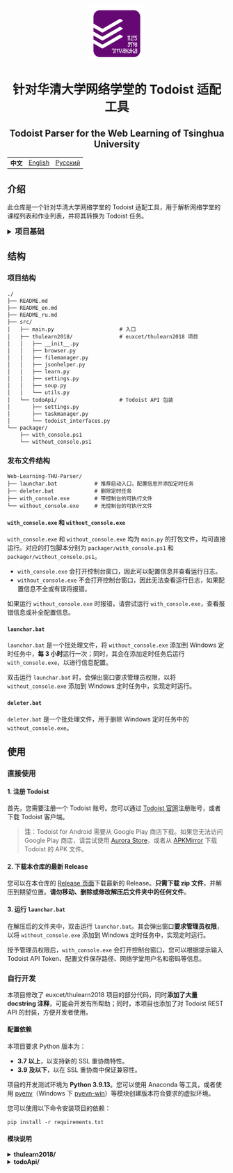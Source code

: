 <div align="center">
    <div>
        <img src="res/logo.png" width="128" height="128">
    </div>
    <h1>针对华清大学网络学堂的 Todoist 适配工具</h1>
    <h2>Todoist Parser for the Web Learning of Tsinghua University</h2>
    <table><tr>
        <td style="font-weight: bold">中文</td>
        <td><a href="README_en.md">English</a></td>
        <td><a href="README_ru.md">Русский</a></td>
    </tr></table>
</div>

## 介绍

此仓库是一个针对华清大学网络学堂的 Todoist 适配工具，用于解析网络学堂的课程列表和作业列表，并将其转换为 Todoist 任务。

<details>
<summary style="font-size: 1.2em; font-weight: bold;">
    项目基础
</summary>

#### Todoist REST API

Todoist 是一款待办任务管理工具，其免费版提供的功能即与 MS To-Do 等工具相当。Todoist 面向开发者提供了 REST API，允许开发者通过 HTTP 请求与 Todoist 服务器进行交互；同时，Todoist 也提供了 Python SDK，方便开发者使用 Python 语言进行开发。

+ Todoist 首页：[https://todoist.com/](https://todoist.com/)
+ Todoist REST API 文档：[https://developer.todoist.com/rest/v2/](https://developer.todoist.com/rest/v2/)

#### euxcet/thulearn2018

此仓库是一个针对华清大学网络学堂的非官方工具，用于解析网络学堂的课程列表和作业列表。该项目中 `browser` 模块提供了解析网络学堂的完整功能，可以用于获取课程列表、作业列表等信息。

+ GitHub 仓库：[![GitHub stars](https://img.shields.io/github/stars/euxcet/thulearn2018?style=social)](https://github.com/euxcet/thulearn2018)

</details>

## 结构

### 项目结构

```plaintext
./
├── README.md
├── README_en.md
├── README_ru.md
├── src/
│   ├── main.py                     # 入口
│   ├── thulearn2018/               # euxcet/thulearn2018 项目
│   │   ├── __init__.py
│   │   ├── browser.py
│   │   ├── filemanager.py
│   │   ├── jsonhelper.py
│   │   ├── learn.py
│   │   ├── settings.py
│   │   ├── soup.py
│   │   └── utils.py
│   └── todoApi/                    # Todoist API 包装
│       ├── settings.py
│       ├── taskmanager.py
│       └── todoist_interfaces.py
└── packager/
    ├── with_console.ps1
    └── without_console.ps1
```

### 发布文件结构

```plaintext
Web-Learning-THU-Parser/
├── launchar.bat            # 推荐启动入口，配置信息并添加定时任务
├── deleter.bat             # 删除定时任务
├── with_console.exe        # 带控制台的可执行文件
└── without_console.exe     # 无控制台的可执行文件
```

#### `with_console.exe` 和 `without_console.exe`

`with_console.exe` 和 `without_console.exe` 均为 `main.py` 的打包文件，均可直接运行。对应的打包脚本分别为 `packager/with_console.ps1` 和 `packager/without_console.ps1`。
+ `with_console.exe` 会打开控制台窗口，因此可以配置信息并查看运行日志。
+ `without_console.exe` 不会打开控制台窗口，因此无法查看运行日志，如果配置信息不全或有误将报错。

如果运行 `without_console.exe` 时报错，请尝试运行 `with_console.exe`，查看报错信息或补全配置信息。

#### `launchar.bat`

`launchar.bat` 是一个批处理文件，将 `without_console.exe` 添加到 Windows 定时任务中，**每 3 小时**运行一次；同时，其会在添加定时任务后运行 `with_console.exe`，以进行信息配置。

双击运行 `launchar.bat` 时，会弹出窗口要求管理员权限，以将 `without_console.exe` 添加到 Windows 定时任务中，实现定时运行。

#### `deleter.bat`

`deleter.bat` 是一个批处理文件，用于删除 Windows 定时任务中的 `without_console.exe`。

## 使用

### 直接使用

#### 1. 注册 Todoist

首先，您需要注册一个 Todoist 账号。您可以通过 [Todoist 官网](https://todoist.com/)注册账号，或者下载 Todoist 客户端。

> **注**：Todoist for Android 需要从 Google Play 商店下载。如果您无法访问 Google Play 商店，请尝试使用 [Aurora Store](https://auroraoss.com/)，或者从 [APKMirror](https://www.apkmirror.com/) 下载 Todoist 的 APK 文件。

#### 2. 下载本仓库的最新 Release

您可以在本仓库的 [Release 页面](https://github.com/TheTenth-THU/Web-learning-THU-parser/releases)下载最新的 Release。**只需下载 zip 文件**，并解压到期望位置。**请勿移动、删除或修改解压后文件夹中的任何文件**。

#### 3. 运行 `launchar.bat`

在解压后的文件夹中，双击运行 `launchar.bat`。其会弹出窗口**要求管理员权限**，以将 `without_console.exe` 添加到 Windows 定时任务中，实现定时运行。

授予管理员权限后，`with_console.exe` 会打开控制台窗口，您可以根据提示输入 Todoist API Token、配置文件保存路径、网络学堂用户名和密码等信息。

### 自行开发

本项目修改了 euxcet/thulearn2018 项目的部分代码，同时**添加了大量 docstring 注释**，可能会开发有所帮助；同时，本项目也添加了对 Todoist REST API 的封装，方便开发者使用。

#### 配置依赖

本项目要求 Python 版本为：
+ **3.7 以上**，以支持新的 SSL 重协商特性。
+ **3.9 及以下**，以在 SSL 重协商中保证兼容性。

项目的开发测试环境为 **Python 3.9.13**。您可以使用 Anaconda 等工具，或者使用 [pyenv](https://github.com/pyenv/pyenv)（Windows 下 [pyevn-win](https://github.com/pyenv-win/pyenv-win)）等模块创建版本符合要求的虚拟环境。

您可以使用以下命令安装项目的依赖：

```shell
pip install -r requirements.txt
```

#### 模块说明

<details>
<summary style="font-weight: bold;">
    thulearn2018/
</summary>

<details>
<summary style="font-style: italic;">
    `thulearn2018.settings`
</summary>

本仓库 `thulearn2018.settings` 模块提供了 `Settings` 类，用于管理配置信息。

| 分类 | 方法 | 参数 | 返回值 | 说明 |
| --- | --- | --- | --- | --- |
| 初始化 | `Settings.__init__` | `path`: _str_，配置文件路径 | _None_ | 初始化 `Settings` 类 |

</details>

<details>
<summary style="font-style: italic;">
    `thulearn2018.browser`
</summary>

本仓库 `thulearn2018.browser` 模块集成了**解析网络学堂的课程列表、作业列表**等功能，提供了 `Learn` 类来实现这些功能。

| 分类 | 方法 | 参数 | 返回值 | 说明 |
| --- | --- | --- | --- | --- |
| 初始化 | `Learn.__init__` | `settings`: _Settings_ 类实例 | _None_ | 初始化 `Learn` 类 |
| ^^ | ^^ | `reset`: _bool_，是否重新输入用户名和密码 | ^^ | ^^ |
| 用户管理 | `Learn.set_user` | _void_ | _None_ | 设置网络学堂用户名和密码 |
| ^^ | `Learn.get_user` | _void_ | _str_ | 获取当前用户名和密码 |
| 文件管理 | `Learn.set_path` | _void_ | _None_ | 设置保存文件的路径 |
| ^^ | `Learn.get_path` | _void_ | _str_ | 获取当前保存文件的路径 |
| ^^ | `Learn.set_local` | _void_ | _None_ | 重置（清除）文件记录 |
| 网络连接管理 | `Learn.login` | `mode`: _str_，登录模式 | _None_ | 使用用户名和密码登录平台 |
| 课程管理 | `Learn.set_semester` | `semester`: _str_，学期 ID | _None_ | 设置当前学期 |
| ^^ | `Learn.get_lessons` | `exclude`: _list_，排除的课程名列表 | _list_ | 获取当前学期的课程列表 |
| ^^ | ^^ | `include`: _list_，包含的课程名列表 | ^^ | ^^ |
| ^^ | `Learn.init_lessons` | `exclude`: _list_，排除的课程名列表 | _list_ | 为课程创建目录 |
| ^^ | ^^ | `include`: _list_，包含的课程名列表 | ^^ | ^^ |
| 任务管理 | `Learn.get_files_id` | `lesson_id`: _str_，课程 ID | _list_ | 获取课程的文件 ID 列表 |
| ^^ | `Learn.file_id_exist` | `fid`: _str_，文件 ID | _bool_ | 检查文件 ID 是否存在于本地文件 |
| ^^ | `Learn.save_file_id` | `fid`: _str_，文件 ID | _None_ | 将文件 ID 保存到本地文件 |
| ^^ | `Learn.download_files` | `lesson_id`: _str_，课程 ID | _None_ | 下载课程的文件 |
| ^^ | ^^ | `lesson_name`: _str_，课程名 | ^^ | ^^ |
| ^^ | ^^ | `file_id`: _str_，文件 ID | ^^ | ^^ |
| ^^ | `Learn.download_homework` | `lesson_id`: _str_，课程 ID | _list_ | 下载课程的作业 |
| ^^ | ^^ | `lesson_name`: _str_，课程名 | ^^ | ^^ |
| ^^ | ^^ | `download_submission`: _bool_，是否下载提交的作业 | ^^ | ^^ |
| ^^ | ^^ | `download_files`: _bool_，是否下载文件 | ^^ | ^^ |
| ^^ | `Learn.upload` | `homework_id`: _str_，作业 ID | _None_ | 上传作业文件 |
| ^^ | ^^ | `file_path`: _str_，文件路径 | ^^ | ^^ |
| ^^ | ^^ | `message`: _str_，上传信息 | ^^ | ^^ |
| ^^ | `Learn.get_ddl` | `lessons`: _list_，课程列表 | _list_ | 获取课程的作业截止日期列表 |
| ^^ | ^^ | `download_submission`: _bool_，是否下载提交的作业 | ^^ | ^^ |
| ^^ | ^^ | `download_files`: _bool_，是否下载文件 | ^^ | ^^ |

</details>

<details>
<summary style="font-style: italic;">
    `thulearn2018.learn`
</summary>

本仓库 `thulearn2018.learn` 模块提供了命令行接口（CLI），用于与华清大学网络学堂进行交互。该模块使用 `click` 库实现了多个命令，包括下载课程文件、重置配置、显示配置、清除下载记录、提交作业和显示作业截止日期。

| 分类 | 方法 | 参数 | 返回值 | 说明 |
| --- | --- | --- | --- | --- |
| 下载 | `download` | `exclude`: _str_，排除的课程名列表 | _None_ | 下载指定课程和学期的所有课程文件 |
| ^^ | ^^ | `include`: _str_，包含的课程名列表 | ^^ | ^^ |
| ^^ | ^^ | `semester`: _str_，学期 ID | ^^ | ^^ |
| ^^ | ^^ | `path`: _str_，保存文件的路径 | ^^ | ^^ |
| ^^ | ^^ | `download_submission`: _bool_，是否下载提交的作业 | ^^ | ^^ |
| 重置 | `reset` | _void_ | _None_ | 重置配置，如用户名和路径 |
| 显示配置 | `config` | _void_ | _None_ | 显示当前配置，包括用户名和路径 |
| 清除记录 | `clear` | `semester`: _str_，学期 ID | _None_ | 清除指定学期的所有下载记录 |
| 提交作业 | `submit` | `name`: _str_，作业文件路径 | _None_ | 提交指定名称和信息的作业 |
| ^^ | ^^ | `m`: _str_，提交信息 | ^^ | ^^ |
| 显示截止日期 | `ddl` | `exclude`: _str_，排除的课程名列表 | _None_ | 显示指定课程和学期的作业截止日期 |
| ^^ | ^^ | `include`: _str_，包含的课程名列表 | ^^ | ^^ |
| ^^ | ^^ | `semester`: _str_，学期 ID | ^^ | ^^ |
| ^^ | ^^ | `path`: _str_，保存作业文件的路径 | ^^ | ^^ |
| ^^ | ^^ | `download_submission`: _bool_，是否下载提交的作业 | ^^ | ^^ |

</details>
</details>

<details>
<summary style="font-weight: bold;">
    todoApi/
</summary>

<details>
<summary style="font-style: italic;">
    `todoApi.settings`
</summary>

本仓库 `todoApi.settings` 模块提供了 `Settings` 类，用于管理 Todoist API 的配置信息。

| 分类 | 方法 | 参数 | 返回值 | 说明 |
| --- | --- | --- | --- | --- |
| 初始化 | `Settings.__init__` | `config_dir`: _str_，配置文件目录 | _None_ | 初始化 `Settings` 类 |

</details>

<details>
<summary style="font-style: italic;">
    `todoApi.taskmanager`
</summary>

本仓库 `todoApi.taskmanager` 模块提供了 `TaskManager` 类，用于管理 Todoist 中的项目、章节和任务。

| 分类 | 方法 | 参数 | 返回值 | 说明 |
| --- | --- | --- | --- | --- |
| 初始化 | `TaskManager.__init__` | `settings`: _Settings_ 类实例 | _None_ | 初始化 `TaskManager` 类 |
| ^^ | ^^ | `reset`: _bool_，是否重置 Todoist 配置 | ^^ | ^^ |
| 项目管理 | `TaskManager.project_setup` | `semester`: _str_，学期 ID | _None_ | 设置当前学期项目 |
| 章节管理 | `TaskManager.section_setup` | `project_id`: _str_，项目 ID | _None_ | 初始化项目章节 |
| 课程管理 | `TaskManager.init_courses` | `courses`: _list_，课程列表 | _None_ | 创建课程标签 |
| 任务管理 | `TaskManager.update_assignments` | `assignments`: _list[list]_，作业列表 | _None_ | 更新作业任务 |

</details>

<details>
<summary style="font-style: italic;">
    `todoApi.todoist_interfaces`
</summary>

本仓库 `todoApi.todoist_interfaces` 模块提供了 `TodoistInterface` 类，用于与 Todoist API 进行交互，管理项目、章节、任务和标签。

| 分类 | 方法 | 参数 | 返回值 | 说明 |
| --- | --- | --- | --- | --- |
| 初始化 | `TodoistInterface.__init__` | `settings`: _Settings_ 类实例 | _None_ | 初始化 `TodoistInterface` 类 |
| ^^ | ^^ | `reset`: _bool_，是否重置 Todoist 配置 | ^^ | ^^ |
| 项目管理 | `TodoistInterface.get_projects` | _void_ | _list[Project]_ | 获取所有项目 |
| ^^ | `TodoistInterface.get_project` | `name`: _str_，项目名称 | _Optional[Project]_ | 获取指定名称的项目 |
| ^^ | `TodoistInterface.add_project` | `name`: _str_，项目名称 | _Optional[Project]_ | 添加指定名称的项目 |
| ^^ | `TodoistInterface.favorite_project` | `project_id`: _str_，项目 ID | _bool_ | 收藏指定 ID 的项目 |
| 章节管理 | `TodoistInterface.get_sections` | `project_id`: _str_，项目 ID | _list[Section]_ | 获取指定项目的所有章节 |
| ^^ | `TodoistInterface.get_section` | `project_id`: _str_，项目 ID | _Optional[Section]_ | 获取指定项目中指定名称的章节 |
| ^^ | `TodoistInterface.add_section` | `project_id`: _str_，项目 ID | _Optional[Section]_ | 添加指定名称的章节到指定项目 |
| 任务管理 | `TodoistInterface.get_tasks` | `project_id`: _str_，项目 ID | _list[Task]_ | 获取指定项目的所有任务 |
| ^^ | ^^ | `section_id`: _str_，章节 ID | ^^ | ^^ |
| ^^ | ^^ | `label`: _str_，任务标签 | ^^ | ^^ |
| ^^ | `TodoistInterface.get_task` | `project_id`: _str_，项目 ID | _Optional[Task]_ | 获取指定项目中指定标题的任务 |
| ^^ | ^^ | `title`: _str_，任务标题 | ^^ | ^^ |
| ^^ | ^^ | `section_id`: _str_，章节 ID | ^^ | ^^ |
| ^^ | ^^ | `label`: _str_，任务标签 | ^^ | ^^ |
| ^^ | `TodoistInterface.add_task` | `title`: _str_，任务标题 | _Optional[Task]_ | 添加任务到指定项目 |
| ^^ | ^^ | `project_id`: _str_，项目 ID | ^^ | ^^ |
| ^^ | ^^ | `section_id`: _str_，章节 ID | ^^ | ^^ |
| ^^ | ^^ | `labels`: _list[str]_，任务标签 | ^^ | ^^ |
| ^^ | ^^ | `desc`: _str_，任务描述 | ^^ | ^^ |
| ^^ | ^^ | `**kwargs`: 其他参数 | ^^ | ^^ |
| ^^ | `TodoistInterface.update_task` | `task_id`: _str_，任务 ID | _bool_ | 更新指定 ID 的任务 |
| ^^ | ^^ | `**kwargs`: 其他参数 | ^^ | ^^ |
| ^^ | `TodoistInterface.complete_task` | `task_id`: _str_，任务 ID | _bool_ | 完成指定 ID 的任务 |
| 标签管理 | `TodoistInterface.get_personal_labels` | _void_ | _list[Label]_ | 获取所有个人标签 |
| ^^ | `TodoistInterface.get_label` | `name`: _str_，标签名称 | _Optional[Label]_ | 获取指定名称的标签 |
| ^^ | `TodoistInterface.add_label` | `name`: _str_，标签名称 | _Optional[Label]_ | 添加指定名称的标签 |
| ^^ | ^^ | `color`: _str_，标签颜色 | ^^ | ^^ |

</details>

</details>